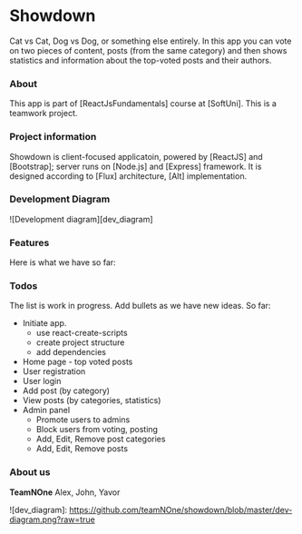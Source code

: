 # Showdown
Cat vs Cat, Dog vs Dog, or something else entirely. In this app you can vote on two pieces of content, posts (from the same category) and then shows statistics and information about the top-voted posts and their authors. 
### About 
This app is part of [ReactJsFundamentals] course at [SoftUni]. This is a teamwork project. 
### Project information
Showdown is client-focused applicatoin, powered by [ReactJS] and [Bootstrap]; server runs on [Node.js] and [Express] framework. It is designed according to [Flux] architecture, [Alt] implementation.
### Development Diagram
![Development diagram][dev_diagram]
### Features
Here is what we have so far:
### Todos
The list is work in progress. Add bullets as we have new ideas. So far:
- Initiate app. 
    - use react-create-scripts
    - create project structure
    - add dependencies
- Home page - top voted posts
- User registration
- User login
- Add post (by category)
- View posts (by categories, statistics)
- Admin panel
    - Promote users to admins
    - Block users from voting, posting
    - Add, Edit, Remove post categories
    - Add, Edit, Remove posts
### About us
**TeamNOne**
Alex, John, Yavor

![dev_diagram]: https://github.com/teamNOne/showdown/blob/master/dev-diagram.png?raw=true
